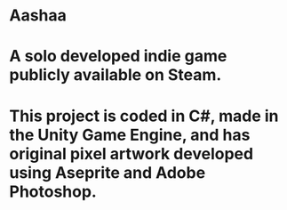 # Aashaa
# A solo developed indie game publicly available on Steam.
# This project is coded in C#, made in the Unity Game Engine, and has original pixel artwork developed using Aseprite and Adobe Photoshop.
